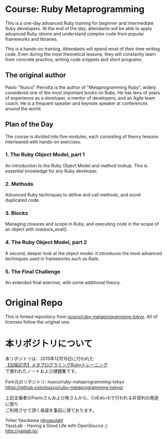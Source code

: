 # Course: Ruby Metaprogramming

This is a one-day advanced Ruby training for beginner and intermediate Ruby developers. At the end of the day, attendants will be able to apply advanced Ruby idioms and understand complex code from popular frameworks and libraries.

This is a hands-on training. Attendants will spend most of their time writing code. Even during the most theoretical lessons, they will constantly learn from concrete practice, writing code snippets and short programs.


## The original author

Paolo "Nusco" Perrotta is the author of "Metaprogramming Ruby", widely considered one of the most important books on Ruby. He has tens of years of experience as a developer, a mentor of developers, and an Agile team coach. He is a frequent speaker and keynote speaker at conferences around the world.


## Plan of the Day

The course is divided into five modules, each consisting of theory lessons interleaved with hands-on exercises.

### 1. The Ruby Object Model, part 1

An introduction to the Ruby Object Model and method lookup. This is essential knowledge for any Ruby developer.

### 2. Methods

Advanced Ruby techniques to define and call methods, and avoid duplicated code.

### 3. Blocks

Managing closures and scope in Ruby, and executing code in the scope of an object with instance_eval().

### 4. The Ruby Object Model, part 2

A second, deeper look at the object model. It introduces the most advanced techniques used in frameworks such as Rails.

### 5. The Final Challenge

An extended final exercise, with some additional theory.

# Original Repo

This is forked repository from [nusco/ruby-metaprogramming-tokyo](https://github.com/nusco/ruby-metaprogramming-tokyo/). All of licenses follow the original one.

# 本リポジトリについて

本リポジトリは、2015年12月15日に行われた  
[【出版記念】メタプログラミングRubyトレーニング](https://waicrew.doorkeeper.jp/events/32280)  
で使われたノートおよび課題集です。

Fork元のリポジトリ: nusco/ruby-metaprogramming-tokyo  
https://github.com/nusco/ruby-metaprogramming-tokyo/

上記主催者のPaoloさんおよび角さんから、CoEdo.rbで行われる非営利の用途に限り  
ご利用させて頂く承諾を事前に得ております。

Yohei Yasukawa ([@yasulab](https://twitter.com/yasulab))  
YassLab - Having a Good Life with OpenSource ;)  
http://yaslab.jp/
